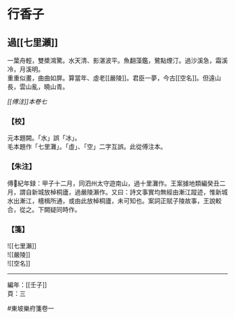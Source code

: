# 行香子

## 過[[七里瀨]]

一葉舟輕，雙槳鴻驚。水天清、影湛波平。魚翻藻鑑，鷺點煙汀。過沙溪急，霜溪冷，月溪明。\
重重似畫，曲曲如屏。算當年、虛老[[嚴陵]]。君臣一夢，今古[[空名]]。但遠山長，雲山亂，曉山青。

*[[傅注]]本卷七*

### 【校】

元本題闕。「水」誤「冰」。\
毛本題作「七里灘」。「虛」、「空」二字互誤。此從傅注本。

### 【朱注】

傅𦸂紀年録：甲子十二月，同泗州太守遊南山，過十里灘作。王案據地類編癸丑二月，謂自新城放棹桐廬，過嚴陵瀨作。又曰：詩文事實均無經由漸江蹤迹，惟新城水出漸江，檣楫所通，或由此放棹桐廬，未可知也。案詞正賦子陵故事，王說較合，從之。下闕疑同時作。

### 【箋】

![[七里瀨]]\
![[嚴陵]]\
![[空名]]

---

編年：[[壬子]]\
頁：三

#東坡樂府箋卷一
